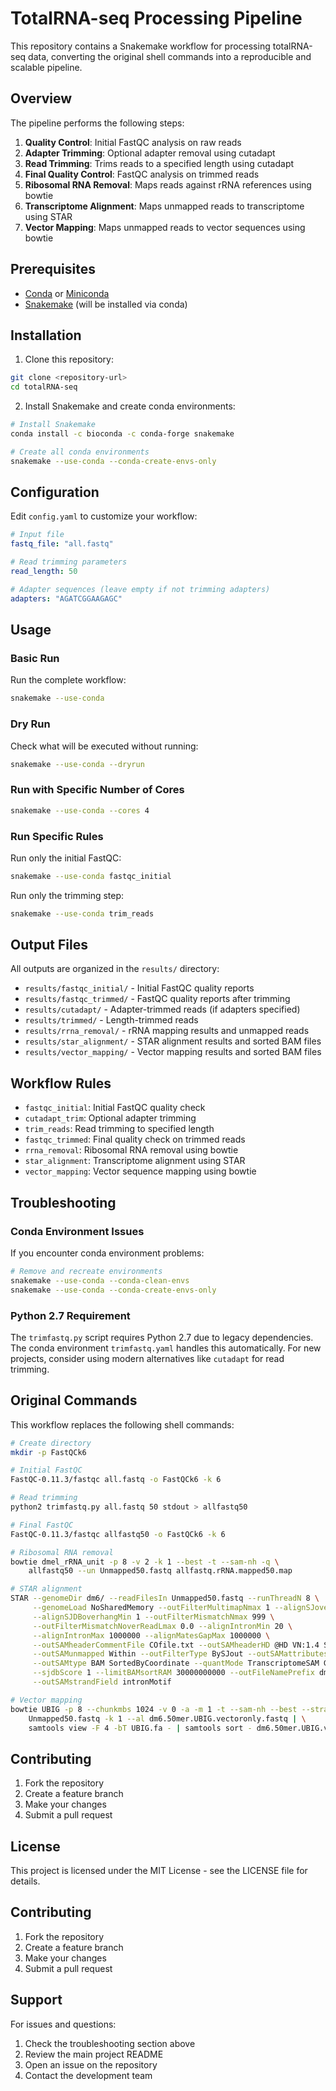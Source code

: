 # TotalRNA-seq Processing Pipeline

This repository contains a Snakemake workflow for processing totalRNA-seq data, converting the original shell commands into a reproducible and scalable pipeline.

## Overview

The pipeline performs the following steps:
1. **Quality Control**: Initial FastQC analysis on raw reads
2. **Adapter Trimming**: Optional adapter removal using cutadapt
3. **Read Trimming**: Trims reads to a specified length using cutadapt
4. **Final Quality Control**: FastQC analysis on trimmed reads
5. **Ribosomal RNA Removal**: Maps reads against rRNA references using bowtie
6. **Transcriptome Alignment**: Maps unmapped reads to transcriptome using STAR
7. **Vector Mapping**: Maps unmapped reads to vector sequences using bowtie

## Prerequisites

- [Conda](https://docs.conda.io/en/latest/) or [Miniconda](https://docs.conda.io/en/latest/miniconda.html)
- [Snakemake](https://snakemake.readthedocs.io/) (will be installed via conda)

## Installation

1. Clone this repository:
```bash
git clone <repository-url>
cd totalRNA-seq
```

2. Install Snakemake and create conda environments:
```bash
# Install Snakemake
conda install -c bioconda -c conda-forge snakemake

# Create all conda environments
snakemake --use-conda --conda-create-envs-only
```

## Configuration

Edit `config.yaml` to customize your workflow:

```yaml
# Input file
fastq_file: "all.fastq"

# Read trimming parameters
read_length: 50

# Adapter sequences (leave empty if not trimming adapters)
adapters: "AGATCGGAAGAGC"
```

## Usage

### Basic Run

Run the complete workflow:
```bash
snakemake --use-conda
```

### Dry Run

Check what will be executed without running:
```bash
snakemake --use-conda --dryrun
```

### Run with Specific Number of Cores

```bash
snakemake --use-conda --cores 4
```

### Run Specific Rules

Run only the initial FastQC:
```bash
snakemake --use-conda fastqc_initial
```

Run only the trimming step:
```bash
snakemake --use-conda trim_reads
```

## Output Files

All outputs are organized in the `results/` directory:

- `results/fastqc_initial/` - Initial FastQC quality reports
- `results/fastqc_trimmed/` - FastQC quality reports after trimming
- `results/cutadapt/` - Adapter-trimmed reads (if adapters specified)
- `results/trimmed/` - Length-trimmed reads
- `results/rrna_removal/` - rRNA mapping results and unmapped reads
- `results/star_alignment/` - STAR alignment results and sorted BAM files
- `results/vector_mapping/` - Vector mapping results and sorted BAM files

## Workflow Rules

- `fastqc_initial`: Initial FastQC quality check
- `cutadapt_trim`: Optional adapter trimming
- `trim_reads`: Read trimming to specified length
- `fastqc_trimmed`: Final quality check on trimmed reads
- `rrna_removal`: Ribosomal RNA removal using bowtie
- `star_alignment`: Transcriptome alignment using STAR
- `vector_mapping`: Vector sequence mapping using bowtie

## Troubleshooting

### Conda Environment Issues

If you encounter conda environment problems:
```bash
# Remove and recreate environments
snakemake --use-conda --conda-clean-envs
snakemake --use-conda --conda-create-envs-only
```

### Python 2.7 Requirement

The `trimfastq.py` script requires Python 2.7 due to legacy dependencies. The conda environment `trimfastq.yaml` handles this automatically. For new projects, consider using modern alternatives like `cutadapt` for read trimming.

## Original Commands

This workflow replaces the following shell commands:

```bash
# Create directory
mkdir -p FastQCk6

# Initial FastQC
FastQC-0.11.3/fastqc all.fastq -o FastQCk6 -k 6

# Read trimming
python2 trimfastq.py all.fastq 50 stdout > allfastq50

# Final FastQC
FastQC-0.11.3/fastqc allfastq50 -o FastQCk6 -k 6

# Ribosomal RNA removal
bowtie dmel_rRNA_unit -p 8 -v 2 -k 1 --best -t --sam-nh -q \
    allfastq50 --un Unmapped50.fastq allfastq.rRNA.mapped50.map

# STAR alignment
STAR --genomeDir dm6/ --readFilesIn Unmapped50.fastq --runThreadN 8 \
     --genomeLoad NoSharedMemory --outFilterMultimapNmax 1 --alignSJoverhangMin 8 \
     --alignSJDBoverhangMin 1 --outFilterMismatchNmax 999 \
     --outFilterMismatchNoverReadLmax 0.0 --alignIntronMin 20 \
     --alignIntronMax 1000000 --alignMatesGapMax 1000000 \
     --outSAMheaderCommentFile COfile.txt --outSAMheaderHD @HD VN:1.4 SO:coordinate \
     --outSAMunmapped Within --outFilterType BySJout --outSAMattributes NH HI AS NM MD \
     --outSAMtype BAM SortedByCoordinate --quantMode TranscriptomeSAM GeneCounts \
     --sjdbScore 1 --limitBAMsortRAM 30000000000 --outFileNamePrefix dm6.50mer \
     --outSAMstrandField intronMotif

# Vector mapping
bowtie UBIG -p 8 --chunkmbs 1024 -v 0 -a -m 1 -t --sam-nh --best --strata -q --sam \
    Unmapped50.fastq -k 1 --al dm6.50mer.UBIG.vectoronly.fastq | \
    samtools view -F 4 -bT UBIG.fa - | samtools sort - dm6.50mer.UBIG.vectoronly.dup
```

## Contributing

1. Fork the repository
2. Create a feature branch
3. Make your changes
4. Submit a pull request

## License

This project is licensed under the MIT License - see the LICENSE file for details.

## Contributing

1. Fork the repository
2. Create a feature branch
3. Make your changes
4. Submit a pull request

## Support

For issues and questions:
1. Check the troubleshooting section above
2. Review the main project README
3. Open an issue on the repository
4. Contact the development team

